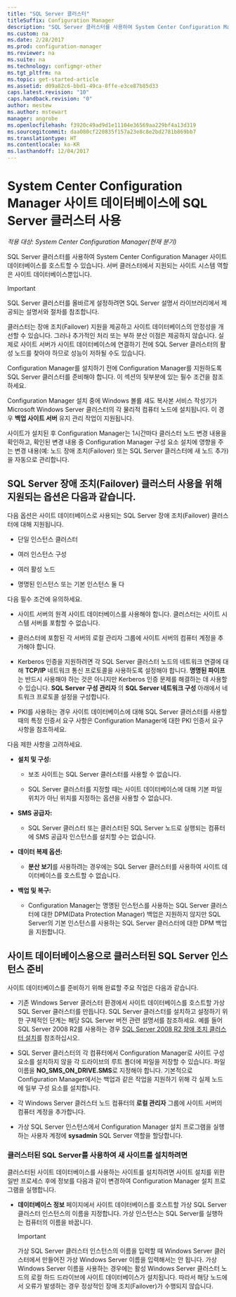 ```yaml
---
title: "SQL Server 클러스터"
titleSuffix: Configuration Manager
description: "SQL Server 클러스터를 사용하여 System Center Configuration Manager 사이트 데이터베이스를 호스트할 수 있습니다. 지원되는 옵션에 대한 정보를 포함합니다."
ms.custom: na
ms.date: 2/28/2017
ms.prod: configuration-manager
ms.reviewer: na
ms.suite: na
ms.technology: configmgr-other
ms.tgt_pltfrm: na
ms.topic: get-started-article
ms.assetid: d09a82c6-bbd1-49ca-8ffe-e3ce87b85d33
caps.latest.revision: "10"
caps.handback.revision: "0"
author: mestew
ms.author: mstewart
manager: angrobe
ms.openlocfilehash: f3920c49ad9d1e11104e36569aa229bf4a13d319
ms.sourcegitcommit: daa080cf220835f157a23e8c8e2bd2781b869bb7
ms.translationtype: HT
ms.contentlocale: ko-KR
ms.lasthandoff: 12/04/2017
---
```

# <a name="use-a-sql-server-cluster-for-the-system-center-configuration-manager-site-database"></a>System Center Configuration Manager 사이트 데이터베이스에 SQL Server 클러스터 사용

*적용 대상: System Center Configuration Manager(현재 분기)*


 SQL Server 클러스터를 사용하여 System Center Configuration Manager 사이트 데이터베이스를 호스트할 수 있습니다. 서버 클러스터에서 지원되는 사이트 시스템 역할은 사이트 데이터베이스뿐입니다.  

> [!IMPORTANT]  
>  SQL Server 클러스터를 올바르게 설정하려면 SQL Server 설명서 라이브러리에서 제공되는 설명서와 절차를 참조합니다.  

 클러스터는 장애 조치(Failover) 지원을 제공하고 사이트 데이터베이스의 안정성을 개선할 수 있습니다. 그러나 추가적인 처리 또는 부하 분산 이점은 제공하지 않습니다. 실제로 사이트 서버가 사이트 데이터베이스에 연결하기 전에 SQL Server 클러스터의 활성 노드를 찾아야 하므로 성능이 저하될 수도 있습니다.  

 Configuration Manager를 설치하기 전에 Configuration Manager를 지원하도록 SQL Server 클러스터를 준비해야 합니다. 이 섹션의 뒷부분에 있는 필수 조건을 참조하세요.  

 Configuration Manager 설치 중에 Windows 볼륨 섀도 복사본 서비스 작성기가 Microsoft Windows Server 클러스터의 각 물리적 컴퓨터 노드에 설치됩니다. 이 경우 **백업 사이트 서버** 유지 관리 작업이 지원됩니다.  

 사이트가 설치된 후 Configuration Manager는 1시간마다 클러스터 노드 변경 내용을 확인하고, 확인된 변경 내용 중 Configuration Manager 구성 요소 설치에 영향을 주는 변경 내용(예: 노드 장애 조치(Failover) 또는 SQL Server 클러스터에 새 노드 추가)을 자동으로 관리합니다.  

## <a name="supported-options-for-using-a-sql-server-failover-cluster"></a>SQL Server 장애 조치(Failover) 클러스터 사용을 위해 지원되는 옵션은 다음과 같습니다.

다음 옵션은 사이트 데이터베이스로 사용되는 SQL Server 장애 조치(Failover) 클러스터에 대해 지원됩니다.

-   단일 인스턴스 클러스터  

-   여러 인스턴스 구성  

-   여러 활성 노드  

-   명명된 인스턴스 또는 기본 인스턴스 둘 다  

다음 필수 조건에 유의하세요.  

-   사이트 서버의 원격 사이트 데이터베이스를 사용해야 합니다. 클러스터는 사이트 시스템 서버를 포함할 수 없습니다.  

-   클러스터에 포함된 각 서버의 로컬 관리자 그룹에 사이트 서버의 컴퓨터 계정을 추가해야 합니다.  

-   Kerberos 인증을 지원하려면 각 SQL Server 클러스터 노드의 네트워크 연결에 대해 **TCP/IP** 네트워크 통신 프로토콜을 사용하도록 설정해야 합니다. **명명된 파이프** 는 반드시 사용해야 하는 것은 아니지만 Kerberos 인증 문제를 해결하는 데 사용할 수 있습니다. **SQL Server 구성 관리자** 의 **SQL Server 네트워크 구성** 아래에서 네트워크 프로토콜 설정을 구성합니다.  

-   PKI를 사용하는 경우 사이트 데이터베이스에 대해 SQL Server 클러스터를 사용할 때의 특정 인증서 요구 사항은 Configuration Manager에 대한 PKI 인증서 요구 사항을 참조하세요.  

다음 제한 사항을 고려하세요.  

-   **설치 및 구성:**  

    -   보조 사이트는 SQL Server 클러스터를 사용할 수 없습니다.  

    -   SQL Server 클러스터를 지정할 때는 사이트 데이터베이스에 대해 기본 파일 위치가 아닌 위치를 지정하는 옵션을 사용할 수 없습니다.  

-   **SMS 공급자:**  

    -   SQL Server 클러스터 또는 클러스터된 SQL Server 노드로 실행되는 컴퓨터에 SMS 공급자 인스턴스를 설치할 수는 없습니다.  

-   **데이터 복제 옵션:**  

    -   **분산 보기**를 사용하려는 경우에는 SQL Server 클러스터를 사용하여 사이트 데이터베이스를 호스트할 수 없습니다.  

-   **백업 및 복구:**  

    -   Configuration Manager는 명명된 인스턴스를 사용하는 SQL Server 클러스터에 대한 DPM(Data Protection Manager) 백업은 지원하지 않지만 SQL Server의 기본 인스턴스를 사용하는 SQL Server 클러스터에 대한 DPM 백업을 지원합니다.  

## <a name="prepare-a-clustered-sql-server-instance-for-the-site-database"></a>사이트 데이터베이스용으로 클러스터된 SQL Server 인스턴스 준비  

사이트 데이터베이스를 준비하기 위해 완료할 주요 작업은 다음과 같습니다.

-   기존 Windows Server 클러스터 환경에서 사이트 데이터베이스를 호스트할 가상 SQL Server 클러스터를 만듭니다. SQL Server 클러스터를 설치하고 설정하기 위한 구체적인 단계는 해당 SQL Server 버전 관련 설명서를 참조하세요. 예를 들어 SQL Server 2008 R2를 사용하는 경우 [SQL Server 2008 R2 장애 조치 클러스터 설치](http://go.microsoft.com/fwlink/p/?LinkId=240231)를 참조하십시오.  

-   SQL Server 클러스터의 각 컴퓨터에서 Configuration Manager로 사이트 구성 요소를 설치하지 않을 각 드라이브의 루트 폴더에 파일을 저장할 수 있습니다. 파일 이름을 **NO_SMS_ON_DRIVE.SMS**로 지정해야 합니다. 기본적으로 Configuration Manager에서는 백업과 같은 작업을 지원하기 위해 각 실제 노드에 일부 구성 요소를 설치합니다.  

-   각 Windows Server 클러스터 노드 컴퓨터의 **로컬 관리자** 그룹에 사이트 서버의 컴퓨터 계정을 추가합니다.  

-   가상 SQL Server 인스턴스에서 Configuration Manager 설치 프로그램을 실행하는 사용자 계정에 **sysadmin** SQL Server 역할을 할당합니다.  

### <a name="to-install-a-new-site-using-a-clustered-sql-server"></a>클러스터된 SQL Server를 사용하여 새 사이트를 설치하려면  
 클러스터된 사이트 데이터베이스를 사용하는 사이트를 설치하려면 사이트 설치를 위한 일반 프로세스 후에 정보를 다음과 같이 변경하여 Configuration Manager 설치 프로그램을 실행합니다.  

-   **데이터베이스 정보** 페이지에서 사이트 데이터베이스를 호스트할 가상 SQL Server 클러스터 인스턴스의 이름을 지정합니다. 가상 인스턴스는 SQL Server를 실행하는 컴퓨터의 이름을 바꿉니다.  

    > [!IMPORTANT]  
    >  가상 SQL Server 클러스터 인스턴스의 이름을 입력할 때 Windows Server 클러스터에서 만들어진 가상 Windows Server 이름을 입력해서는 안 됩니다. 가상 Windows Server 이름을 사용하는 경우에는 활성 Windows Server 클러스터 노드의 로컬 하드 드라이브에 사이트 데이터베이스가 설치됩니다. 따라서 해당 노드에서 오류가 발생하는 경우 정상적인 장애 조치(Failover)가 수행되지 않습니다.  
